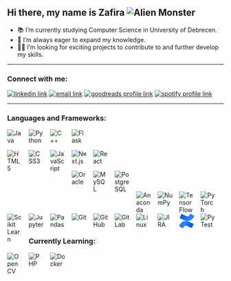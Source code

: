 ## Hi there, my name is Zafira <img src="https://raw.githubusercontent.com/Tarikul-Islam-Anik/Animated-Fluent-Emojis/master/Emojis/Smilies/Alien%20Monster.png" alt="Alien Monster" width="25" height="25" />

- 📚 I’m currently studying Computer Science in University of Debrecen.
- 🌱 I’m always eager to expand my knowledge.
- 👩‍💻 I’m looking for exciting projects to contribute to and further develop my skills.

---

### Connect with me:
[![linkedin link](https://img.shields.io/badge/-LinkedIn-blue?style=flat-square&logo=Linkedin&logoColor=white&link=https://www.linkedin.com/in/zafiraibraeva/)](https://www.linkedin.com/in/zafira-ibraeva-127724215/)
[![email link](https://img.shields.io/badge/-Email-D14836?style=flat-square&logo=Gmail&logoColor=white&link=mailto:zafiraibraeva@gmail.com)](mailto:zafiraibraeva@gmail.com)
[![goodreads profile link](https://img.shields.io/badge/-Goodreads-372213?style=flat-square&logo=Goodreads&logoColor=white&link=https://goodreads.com/marbelle)](https://goodreads.com/marbelle)
[![spotify profile link](https://img.shields.io/badge/-Spotify-1ED760?style=flat-square&logo=Spotify&logoColor=white&link=https://open.spotify.com/user/1268047170?si=70bd315ee3ba4c40)](https://open.spotify.com/user/1268047170?si=70bd315ee3ba4c40)

---

### Languages and Frameworks:

<!-- Backend -->
<img align="left" alt="Java" title="Java" width="35px" src="https://skillicons.dev/icons?i=java" style="padding-right:15px;" />
<img align="left" alt="Python" title="Python" width="35px" src="https://skillicons.dev/icons?i=python" style="padding-right:15px;" />
<img align="left" alt="C++" title="C++" width="35px" src="https://skillicons.dev/icons?i=cpp" style="padding-right:15px;" />
<img align="left" alt="Flask" title="Flask" width="35px" src="https://skillicons.dev/icons?i=flask" style="padding-right:15px;" />

<br><br>

<!-- Frontend -->
<img align="left" alt="HTML5" title="HTML5" width="35px" src="https://skillicons.dev/icons?i=html" style="padding-right:15px;" />
<img align="left" alt="CSS3" title="CSS3" width="35px" src="https://skillicons.dev/icons?i=css" style="padding-right:15px;" />
<img align="left" alt="JavaScript" title="JavaScript" width="35px" src="https://skillicons.dev/icons?i=javascript" style="padding-right:15px;" />
<img align="left" alt="Next.js" title="Next.js" width="35px" src="https://skillicons.dev/icons?i=nextjs" style="padding-right:15px;" />
<img align="left" alt="React" title="React" width="35px" src="https://skillicons.dev/icons?i=react" style="padding-right:15px;" />

<br><br>

<!-- Database -->
<img align="left" alt="Oracle" title="Oracle" width="35px" src="https://www.vectorlogo.zone/logos/oracle/oracle-icon.svg" style="padding-right:15px;" />
<img align="left" alt="MySQL" title="MySQL" width="35px" src="https://skillicons.dev/icons?i=mysql" style="padding-right:15px;" />
<img align="left" alt="PostgreSQL" title="PostgreSQL" width="35px" src="https://skillicons.dev/icons?i=postgres" style="padding-right:15px;" />

<br><br>

<!-- Math and Python Libraries -->
<img align="left" alt="Anaconda" title="Anaconda" width="35px" src="https://skillicons.dev/icons?i=anaconda" style="padding-right:15px;" />
<img align="left" alt="NumPy" title="NumPy" width="35px" src="https://www.vectorlogo.zone/logos/numpy/numpy-icon.svg" style="padding-right:15px;" />
<img align="left" alt="TensorFlow" title="TensorFlow" width="35px" src="https://skillicons.dev/icons?i=tensorflow" style="padding-right:15px;" />
<img align="left" alt="PyTorch" title="PyTorch" width="35px" src="https://skillicons.dev/icons?i=pytorch" style="padding-right:15px;" />
<img align="left" alt="Scikit Learn" title="Scikit Learn" width="35px" src="https://upload.wikimedia.org/wikipedia/commons/0/05/Scikit_learn_logo_small.svg" style="padding-right:15px;" />
<img align="left" alt="Jupyter" title="Jupyter" width="35px" src="https://www.vectorlogo.zone/logos/jupyter/jupyter-icon.svg" style="padding-right:15px;" />
<img align="left" alt="Pandas" title="Pandas" width="35px" src="https://skillicons.dev/icons?i=pandas" style="padding-right:15px;" />

<br><br>

<!-- Software Tools -->
<img align="left" alt="Git" title="Git" width="35px" src="https://skillicons.dev/icons?i=git" style="padding-right:15px;" />
<img align="left" alt="GitHub" title="GitHub" width="35px" src="https://skillicons.dev/icons?i=github" style="padding-right:15px;" />
<img align="left" alt="GitLab" title="GitLab" width="35px" src="https://skillicons.dev/icons?i=gitlab" style="padding-right:15px;" />
<img align="left" alt="Linux" title="Linux" width="35px" src="https://skillicons.dev/icons?i=linux" style="padding-right:15px;" />
<img align="left" alt="JIRA" title="JIRA" width="35px" src="https://www.vectorlogo.zone/logos/atlassian_jira/atlassian_jira-icon.svg" style="padding-right:15px;" />
<img align="left" alt="Confluence" title="Confluence" width="35px" src="https://github.com/devicons/devicon/blob/v2.15.1/icons/confluence/confluence-original.svg" style="padding-right:15px;" />
<img align="left" alt="PyTest" title="PyTest" width="35px" src="https://upload.wikimedia.org/wikipedia/commons/b/ba/Pytest_logo.svg" style="padding-right:15px;" />
<br><br>

### Currently Learning:
<img align="left" alt="OpenCV" title="OpenCV" width="35px" src="https://www.vectorlogo.zone/logos/opencv/opencv-icon.svg" style="padding-right:15px;" />
<img align="left" alt="PHP" title="PHP" width="35px" src="https://skillicons.dev/icons?i=php" style="padding-right:15px;" />
<img align="left" alt="Docker" title="Docker" width="35px" src="https://skillicons.dev/icons?i=docker" style="padding-right:15px;" />
